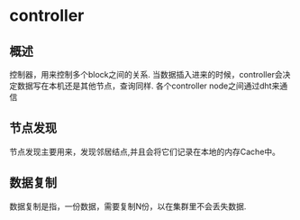 # controller
## 概述
控制器，用来控制多个block之间的关系.
当数据插入进来的时候，controller会决定数据写在本机还是其他节点，查询同样.
各个controller node之间通过dht来通信

## 节点发现
节点发现主要用来，发现邻居结点,并且会将它们记录在本地的内存Cache中。

## 数据复制
数据复制是指，一份数据，需要复制N份，以在集群里不会丢失数据.
